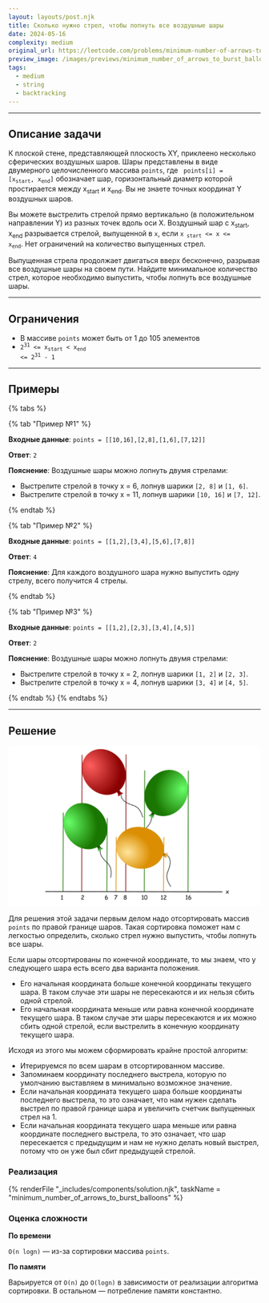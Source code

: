 ```yaml
---
layout: layouts/post.njk
title: Сколько нужно стрел, чтобы лопнуть все воздушные шары
date: 2024-05-16
complexity: medium
original_url: https://leetcode.com/problems/minimum-number-of-arrows-to-burst-balloons
preview_image: /images/previews/minimum_number_of_arrows_to_burst_balloons.webp
tags:
  - medium
  - string
  - backtracking
---
```

---

## Описание задачи

К плоской стене, представляющей плоскость XY, приклеено несколько сферических воздушных шаров.
Шары представлены в виде двумерного целочисленного массива `points`, где <code>
points[i] = [x<sub>start</sub>, x<sub>end</sub>]</code> обозначает шар, горизонтальный диаметр которой простирается
между x<sub>start</sub> и x<sub>end</sub>. Вы не знаете точных координат Y воздушных шаров.

Вы можете выстрелить стрелой прямо вертикально (в положительном направлении Y) из разных точек вдоль оси X.
Воздушный шар с x<sub>start</sub>, x<sub>end</sub> разрывается стрелой, выпущенной в `x`, если <code>x<sub>
start</sub> <= x <= x<sub>end</sub></code>.
Нет ограничений на количество выпущенных стрел.

Выпущенная стрела продолжает двигаться вверх бесконечно, разрывая все воздушные шары на своем пути.
Найдите минимальное количество стрел, которое необходимо выпустить, чтобы лопнуть все воздушные шары.

---

## Ограничения

- В массиве `points` может быть от 1 до 105 элементов
- <code>2<sup>31</sup> <= x<sub>start</sub> < x<sub>end</sub> <= 2<sup>31</sup> - 1</code>

---

## Примеры

{% tabs %}

{% tab "Пример №1" %}

**Входные данные**: `points = [[10,16],[2,8],[1,6],[7,12]]`

**Ответ**: `2`

**Пояснение**: Воздушные шары можно лопнуть двумя стрелами:

- Выстрелите стрелой в точку x = 6, лопнув шарики `[2, 8]` и `[1, 6]`.
- Выстрелите стрелой в точку x = 11, лопнув шарики `[10, 16]` и `[7, 12]`.

{% endtab %}

{% tab "Пример №2" %}

**Входные данные**: `points = [[1,2],[3,4],[5,6],[7,8]]`

**Ответ**: `4`

**Пояснение**: Для каждого воздушного шара нужно выпустить одну стрелу, всего получится 4 стрелы.

{% endtab %}

{% tab "Пример №3" %}

**Входные данные**: `points = [[1,2],[2,3],[3,4],[4,5]]`

**Ответ**: `2`

**Пояснение**: Воздушные шары можно лопнуть двумя стрелами:

- Выстрелите стрелой в точку x = 2, лопнув шарики `[1, 2]` и `[2, 3]`.
- Выстрелите стрелой в точку x = 4, лопнув шарики `[3, 4]` и `[4, 5]`.

{% endtab %}
{% endtabs %}

---

## Решение

![Шары](/images/resources/balloons.png)

Для решения этой задачи первым делом надо отсортировать массив `points` по правой границе шаров.
Такая сортировка поможет нам с легкостью определить, сколько стрел нужно выпустить, чтобы лопнуть все шары.

Если шары отсортированы по конечной координате, то мы знаем, что у следующего шара есть всего два варианта положения.

- Его начальная координата больше конечной координаты текущего шара. В таком случае эти шары не пересекаются и их нельзя
  сбить одной стрелой.
- Его начальная координата меньше или равна конечной координате текущего шара. В таком случае эти шары пересекаются и их
  можно сбить одной стрелой, если выстрелить в конечную координату текущего шара.

Исходя из этого мы можем сформировать крайне простой алгоритм:

- Итерируемся по всем шарам в отсортированном массиве.
- Запоминаем координату последнего выстрела, которую по умолчанию выставляем в минимально возможное значение.
- Если начальная координата текущего шара больше координаты последнего выстрела, то это означает, что нам нужен сделать выстрел по правой границе шара и увеличить счетчик выпущенных стрел на 1.
- Если начальная координата текущего шара меньше или равна координате последнего выстрела, то это означает, что шар пересекается с предыдущим и нам не нужно делать новый выстрел, потому что он уже был сбит предыдущей стрелой.

### Реализация

{% renderFile "_includes/components/solution.njk", taskName = "minimum_number_of_arrows_to_burst_balloons" %}

### Оценка сложности

**По времени**

`O(n logn)` — из-за сортировки массива `points`.

**По памяти**

Варьируется от `O(n)` до `O(logn)` в зависимости от реализации алгоритма сортировки.
В остальном — потребление памяти константно.